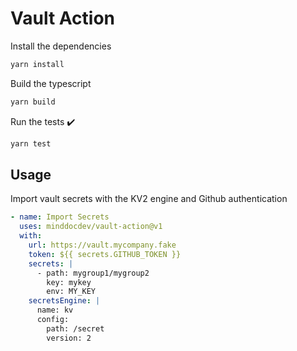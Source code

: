 # Vault Action

Install the dependencies

```bash
yarn install
```

Build the typescript

```bash
yarn build
```

Run the tests :heavy_check_mark:

```bash
yarn test
```

## Usage

Import vault secrets with the KV2 engine and Github authentication

```yaml
- name: Import Secrets
  uses: minddocdev/vault-action@v1
  with:
    url: https://vault.mycompany.fake
    token: ${{ secrets.GITHUB_TOKEN }}
    secrets: |
      - path: mygroup1/mygroup2
        key: mykey
        env: MY_KEY
    secretsEngine: |
      name: kv
      config:
        path: /secret
        version: 2
```
